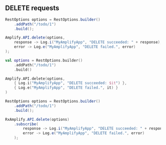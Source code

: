## DELETE requests

<amplify-block-switcher> <amplify-block name="Java">

```java
RestOptions options = RestOptions.builder()
    .addPath("/todo/1")
    .build();

Amplify.API.delete(options,
    response -> Log.i("MyAmplifyApp", "DELETE succeeded: " + response),
    error -> Log.e("MyAmplifyApp", "DELETE failed.", error)
);
```

</amplify-block> <amplify-block name="Kotlin">

```kotlin
val options = RestOptions.builder()
    .addPath("/todo/1")
    .build()

Amplify.API.delete(options,
    { Log.i("MyAmplifyApp", "DELETE succeeded: $it") },
    { Log.e("MyAmplifyApp", "DELETE failed.", it) }
)
```

</amplify-block> <amplify-block name="RxJava">

```java
RestOptions options = RestOptions.builder()
    .addPath("/todo/1")
    .build();

RxAmplify.API.delete(options)
    .subscribe(
        response -> Log.i("MyAmplifyApp", "DELETE succeeded: " + response),
        error -> Log.e("MyAmplifyApp", "DELETE failed.", error)
    );
```

</amplify-block> </amplify-block-switcher>
